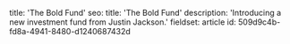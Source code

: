 title: 'The Bold Fund'
seo:
  title: 'The Bold Fund'
  description: 'Introducing a new investment fund from Justin Jackson.'
fieldset: article
id: 509d9c4b-fd8a-4941-8480-d1240687432d
